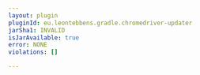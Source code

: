 ```yaml
---
layout: plugin
pluginId: eu.leontebbens.gradle.chromedriver-updater
jarSha1: INVALID
isJarAvailable: true
error: NONE
violations: []

---
```

